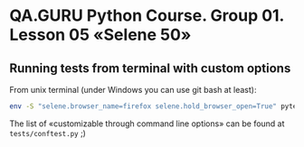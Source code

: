 # QA.GURU Python Course. Group 01. Lesson 05 «Selene 50»

## Running tests from terminal with custom options

From unix terminal (under Windows you can use git bash at least):
```bash
env -S "selene.browser_name=firefox selene.hold_browser_open=True" pytest tests
```

The list of «customizable through command line options» can be found at `tests/conftest.py` ;)
